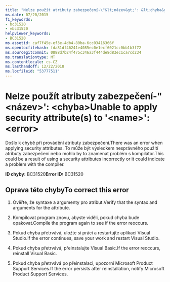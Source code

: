 ```yaml
---
title: "Nelze použít atributy zabezpečení-\"&lt;název&gt;': &lt;chyba&gt;"
ms.date: 07/20/2015
f1_keywords:
- bc31520
- vbc31520
helpviewer_keywords:
- BC31520
ms.assetid: caf7f45e-ef3e-4db4-80ba-6cc03416366f
ms.openlocfilehash: fda81df46241e4085ec0e1ecf6021cc0bb1b3f72
ms.sourcegitcommit: 0888d7b24f475c346a3f444de8d83ec1ca7cd234
ms.translationtype: MT
ms.contentlocale: cs-CZ
ms.lasthandoff: 12/22/2018
ms.locfileid: "53777511"
---
```

# <a name="unable-to-apply-security-attributes-to-ltnamegt-lterrorgt"></a><span data-ttu-id="5046c-102">Nelze použít atributy zabezpečení-"&lt;název&gt;': &lt;chyba&gt;</span><span class="sxs-lookup"><span data-stu-id="5046c-102">Unable to apply security attribute(s) to '&lt;name&gt;': &lt;error&gt;</span></span>
<span data-ttu-id="5046c-103">Došlo k chybě při provádění atributy zabezpečení.</span><span class="sxs-lookup"><span data-stu-id="5046c-103">There was an error when applying security attributes.</span></span> <span data-ttu-id="5046c-104">To může být výsledkem nesprávného použití atributy zabezpečení nebo mohlo by to znamenat problém s kompilátor.</span><span class="sxs-lookup"><span data-stu-id="5046c-104">This could be a result of using a security attributes incorrectly or it could indicate a problem with the compiler.</span></span>  
  
 <span data-ttu-id="5046c-105">**ID chyby:** BC31520</span><span class="sxs-lookup"><span data-stu-id="5046c-105">**Error ID:** BC31520</span></span>  
  
## <a name="to-correct-this-error"></a><span data-ttu-id="5046c-106">Oprava této chyby</span><span class="sxs-lookup"><span data-stu-id="5046c-106">To correct this error</span></span>  
  
1.  <span data-ttu-id="5046c-107">Ověřte, že syntaxe a argumenty pro atribut.</span><span class="sxs-lookup"><span data-stu-id="5046c-107">Verify that the syntax and arguments for the attribute.</span></span>  
  
2.  <span data-ttu-id="5046c-108">Kompilovat program znovu, abyste viděli, pokud chyba bude opakovat.</span><span class="sxs-lookup"><span data-stu-id="5046c-108">Compile the program again to see if the error reoccurs.</span></span>  
  
3.  <span data-ttu-id="5046c-109">Pokud chyba přetrvává, uložte si práci a restartujte aplikaci Visual Studio.</span><span class="sxs-lookup"><span data-stu-id="5046c-109">If the error continues, save your work and restart Visual Studio.</span></span>  
  
4.  <span data-ttu-id="5046c-110">Pokud chyba přetrvává, přeinstalujte Visual Basic.</span><span class="sxs-lookup"><span data-stu-id="5046c-110">If the error reoccurs, reinstall Visual Basic.</span></span>  
  
5.  <span data-ttu-id="5046c-111">Pokud chyba přetrvává po přeinstalaci, upozorní Microsoft Product Support Services.</span><span class="sxs-lookup"><span data-stu-id="5046c-111">If the error persists after reinstallation, notify Microsoft Product Support Services.</span></span>  
  

